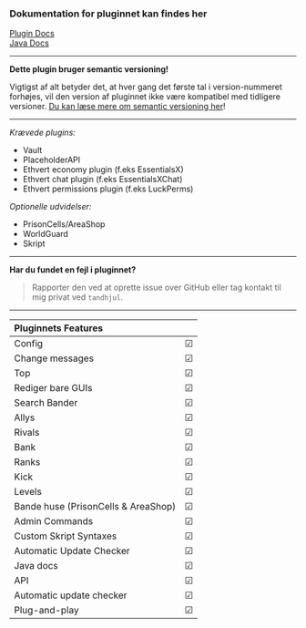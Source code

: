 ### Dokumentation for pluginnet kan findes her
<a href="https://tandhjulet.gitbook.io/bande-plugin-docs/">Plugin Docs</a>
<br>
<a href="https://tandhjulet.github.io/BandePlugin/">Java Docs</a>

---------------------------------------------------------

**Dette plugin bruger semantic versioning!**

Vigtigst af alt betyder det, at hver gang det første tal i version-nummeret forhøjes, vil den version af pluginnet ikke være kompatibel med tidligere versioner. [Du kan læse mere om semantic versioning her](https://semver.org/#summary)!

---------------------------------------------------------

*Krævede plugins:*
- Vault
- PlaceholderAPI
- Ethvert economy plugin (f.eks EssentialsX)
- Ethvert chat plugin (f.eks EssentialsXChat)
- Ethvert permissions plugin (f.eks LuckPerms)

*Optionelle udvidelser:*
- PrisonCells/AreaShop
- WorldGuard
- Skript

---------------------------------------------------------

**Har du fundet en fejl i pluginnet?**
> Rapporter den ved at oprette issue over GitHub eller tag kontakt til mig privat ved `tandhjul`.

---------------------------------------------------------

| **Pluginnets Features**            	|         	|
|:-----------------------------------	|---------	|
| Config                              	| &#9745; 	|
| Change messages                     	| &#9745; 	|
| Top                                 	| &#9745; 	|
| Rediger bare GUIs                     | &#9745; 	|
| Search Bander                       	| &#9745; 	|
| Allys                               	| &#9745; 	|
| Rivals                              	| &#9745; 	|
| Bank                                	| &#9745; 	|
| Ranks                               	| &#9745; 	|
| Kick                                	| &#9745; 	|
| Levels                              	| &#9745; 	|
| Bande huse (PrisonCells & AreaShop) 	| &#9745; 	|
| Admin Commands                      	| &#9745; 	|
| Custom Skript Syntaxes              	| &#9745; 	|
| Automatic Update Checker            	| &#9745; 	|
| Java docs                           	| &#9745; 	|
| API                                 	| &#9745; 	|
| Automatic update checker          	| &#9745; 	|
| Plug-and-play                         | &#9745; 	|